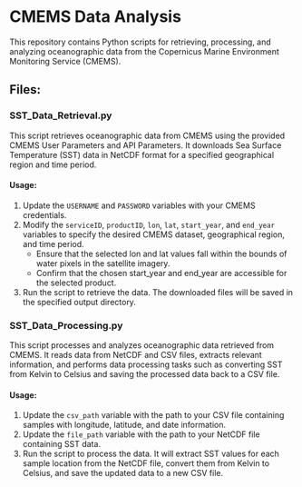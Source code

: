 # CMEMS Data Analysis

This repository contains Python scripts for retrieving, processing, and analyzing oceanographic data from the Copernicus Marine Environment Monitoring Service (CMEMS).

## Files:

### SST_Data_Retrieval.py

This script retrieves oceanographic data from CMEMS using the provided CMEMS User Parameters and API Parameters. It downloads Sea Surface Temperature (SST) data in NetCDF format for a specified geographical region and time period.

#### Usage:
1. Update the `USERNAME` and `PASSWORD` variables with your CMEMS credentials.
2. Modify the `serviceID`, `productID`, `lon`, `lat`, `start_year`, and `end_year` variables to specify the desired CMEMS dataset, geographical region, and time period.
   - Ensure that the selected lon and lat values fall within the bounds of water pixels in the satellite imagery.
   - Confirm that the chosen start_year and end_year are accessible for the selected product.
4. Run the script to retrieve the data. The downloaded files will be saved in the specified output directory.

### SST_Data_Processing.py

This script processes and analyzes oceanographic data retrieved from CMEMS. It reads data from NetCDF and CSV files, extracts relevant information, and performs data processing tasks such as converting SST from Kelvin to Celsius and saving the processed data back to a CSV file.

#### Usage:
1. Update the `csv_path` variable with the path to your CSV file containing samples with longitude, latitude, and date information.
2. Update the `file_path` variable with the path to your NetCDF file containing SST data.
3. Run the script to process the data. It will extract SST values for each sample location from the NetCDF file, convert them from Kelvin to Celsius, and save the updated data to a new CSV file.
